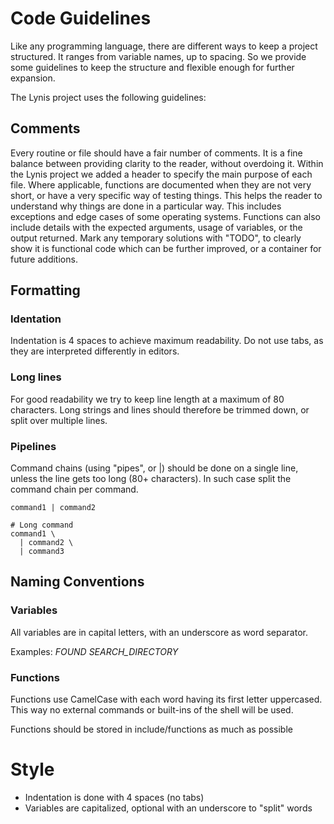 # Code Guidelines

Like any programming language, there are different ways to keep a project structured. It ranges from variable names, up to spacing. So we provide some guidelines to keep the structure and flexible enough for further expansion.

The Lynis project uses the following guidelines:

## Comments

Every routine or file should have a fair number of comments. It is a fine balance between providing clarity to the reader, without overdoing it. Within the Lynis project we added a header to specify the main purpose of each file. Where applicable, functions are documented when they are not very short, or have a very specific way of testing things. This helps the reader to understand why things are done in a particular way. This includes exceptions and edge cases of some operating systems. Functions can also include details with the expected arguments, usage of variables, or the output returned. Mark any temporary solutions with "TODO", to clearly show it is functional code which can be further improved, or a container for future additions.

## Formatting

### Identation
Indentation is 4 spaces to achieve maximum readability. Do not use tabs, as they are interpreted differently in editors. 

### Long lines
For good readability we try to keep line length at a maximum of 80 characters. Long strings and lines should therefore be trimmed down, or split over multiple lines.

### Pipelines
Command chains (using "pipes", or |) should be done on a single line, unless the line gets too long (80+ characters). In such case split the command chain per command.

```# Normal
command1 | command2

# Long command
command1 \
  | command2 \
  | command3
```

## Naming Conventions

### Variables

All variables are in capital letters, with an underscore as word separator.

Examples:
*FOUND*
*SEARCH_DIRECTORY*



### Functions

Functions use CamelCase with each word having its first letter uppercased. This way no external commands or built-ins of the shell will be used.

Functions should be stored in include/functions as much as possible

# Style

* Indentation is done with 4 spaces (no tabs)
* Variables are capitalized, optional with an underscore to "split" words


